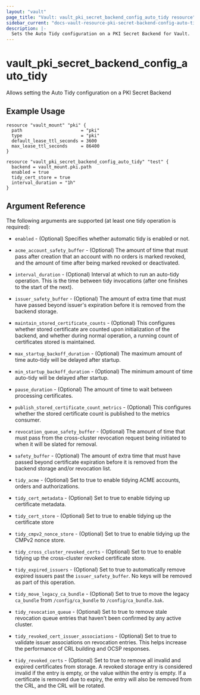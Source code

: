 ```yaml
---
layout: "vault"
page_title: "Vault: vault_pki_secret_backend_config_auto_tidy resource"
sidebar_current: "docs-vault-resource-pki-secret-backend-config-auto-tidy"
description: |-
  Sets the Auto Tidy configuration on a PKI Secret Backend for Vault.
---
```


# vault\_pki\_secret\_backend\_config\_auto\_tidy

Allows setting the Auto Tidy configuration on a PKI Secret Backend

## Example Usage

```hcl
resource "vault_mount" "pki" {
  path                      = "pki"
  type                      = "pki"
  default_lease_ttl_seconds = 3600
  max_lease_ttl_seconds     = 86400
}

resource "vault_pki_secret_backend_config_auto_tidy" "test" {
  backend = vault_mount.pki.path
  enabled = true
  tidy_cert_store = true
  interval_duration = "1h"
}
```

## Argument Reference

The following arguments are supported (at least one tidy operation is required):

* `enabled` - (Optional) Specifies whether automatic tidy is enabled or not.

* `acme_account_safety_buffer` - (Optional) The amount of time that must pass after creation that an
  account with no orders is marked revoked, and the amount of time after being marked revoked or
  deactivated.

* `interval_duration` - (Optional) Interval at which to run an auto-tidy operation. This is the time
  between tidy invocations (after one finishes to the start of the next).

* `issuer_safety_buffer` - (Optional) The amount of extra time that must have passed beyond issuer's
  expiration before it is removed from the backend storage.

* `maintain_stored_certificate_counts` - (Optional) This configures whether stored certificate are
  counted upon initialization of the backend, and whether during normal operation, a running count
  of certificates stored is maintained.

* `max_startup_backoff_duration` - (Optional) The maximum amount of time auto-tidy will be delayed
  after startup.

* `min_startup_backoff_duration` - (Optional) The minimum amount of time auto-tidy will be delayed
  after startup.

* `pause_duration` - (Optional) The amount of time to wait between processing certificates.

* `publish_stored_certificate_count_metrics` - (Optional) This configures whether the stored
  certificate count is published to the metrics consumer.

* `revocation_queue_safety_buffer` - (Optional) The amount of time that must pass from the
  cross-cluster revocation request being initiated to when it will be slated for removal.

* `safety_buffer` - (Optional) The amount of extra time that must have passed beyond certificate
  expiration before it is removed from the backend storage and/or revocation list.

* `tidy_acme` - (Optional) Set to true to enable tidying ACME accounts, orders and authorizations.

* `tidy_cert_metadata` - (Optional) Set to true to enable tidying up certificate metadata.

* `tidy_cert_store` - (Optional) Set to true to enable tidying up the certificate store

* `tidy_cmpv2_nonce_store` - (Optional) Set to true to enable tidying up the CMPv2 nonce store.

* `tidy_cross_cluster_revoked_certs` - (Optional) Set to true to enable tidying up the cross-cluster
  revoked certificate store.

* `tidy_expired_issuers` - (Optional) Set to true to automatically remove expired issuers past the
  `issuer_safety_buffer`. No keys will be removed as part of this operation.

* `tidy_move_legacy_ca_bundle` - (Optional) Set to true to move the legacy `ca_bundle` from
  `/config/ca_bundle` to `/config/ca_bundle.bak`.

* `tidy_revocation_queue` - (Optional) Set to true to remove stale revocation queue entries that
  haven't been confirmed by any active cluster.

* `tidy_revoked_cert_issuer_associations` - (Optional) Set to true to validate issuer associations
  on revocation entries. This helps increase the performance of CRL building and OCSP responses.

* `tidy_revoked_certs` - (Optional) Set to true to remove all invalid and expired certificates from
  storage. A revoked storage entry is considered invalid if the entry is empty, or the value within
  the entry is empty. If a certificate is removed due to expiry, the entry will also be removed from
  the CRL, and the CRL will be rotated.
